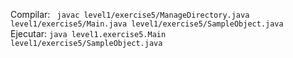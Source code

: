 Compilar: <CODE> javac level1/exercise5/ManageDirectory.java level1/exercise5/Main.java level1/exercise5/SampleObject.java
</CODE>
Ejecutar: <CODE>java level1.exercise5.Main level1/exercise5/SampleObject.java</CODE>
